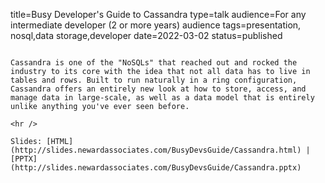 title=Busy Developer's Guide   to Cassandra
type=talk
audience=For any intermediate developer (2 or more years) audience
tags=presentation, nosql,data storage,developer
date=2022-03-02
status=published
~~~~~~

Cassandra is one of the "NoSQLs" that reached out and rocked the industry to its core with the idea that not all data has to live in tables and rows. Built to run naturally in a ring configuration, Cassandra offers an entirely new look at how to store, access, and manage data in large-scale, as well as a data model that is entirely unlike anything you've ever seen before.
    
<hr />

Slides: [HTML](http://slides.newardassociates.com/BusyDevsGuide/Cassandra.html) | [PPTX](http://slides.newardassociates.com/BusyDevsGuide/Cassandra.pptx)
